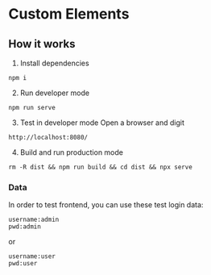# Custom Elements

## How it works
1. Install dependencies
```
npm i
```

2. Run developer mode
```
npm run serve
```

3. Test in developer mode
Open a browser and digit
```
http://localhost:8080/
```

4. Build and run production mode
```
rm -R dist && npm run build && cd dist && npx serve
```

### Data
In order to test frontend, you can use these test login data:
```
username:admin
pwd:admin
```
or
```
username:user
pwd:user
```